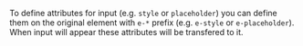 To define attributes for input (e.g. `style` or `placeholder`) you can define them
on the original element with `e-*` prefix (e.g. `e-style` or `e-placeholder`). 
When input will appear these attributes will be transfered to it.
